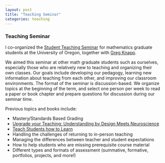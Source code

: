 ```yaml
---
layout: post
title: "Teaching Seminar"
categories: teaching
---
```


### Teaching Seminar

I co-organized the [Student Teaching Seminar](https://math.uoregon.edu/seminars) for mathematics graduate students at the University of Oregon, together with [Greg Knapp](https://gsknapp.github.io/). 

We aimed this seminar at other math graduate students such as ourselves, especially those who are relatively new to teaching and organizing their own classes. Our goals include developing our pedagogy, learning new information about teaching from each other, and improving our classroom environments. The format of the seminar is discussion-based. We organize topics at the beginning of the term, and select one person per week to read a paper or book chapter and prepare questions for discussion during our seminar time.  

Previous topics and books include: 

* Mastery/Standards Based Grading
* [Upgrade your Teaching: Understanding by Design Meets Neuroscience](https://www.goodreads.com/book/show/43585603-upgrade-your-teaching)
* [Teach Students how to Learn](https://www.goodreads.com/book/show/26344517-teach-students-how-to-learn) 
* Handling the challenges of returning to in-person teaching
* Managing the differences between teacher and student expectations
* How to help students who are missing prerequisite course material
* Different types and formats of assessment (summative, formative, portfolios, projects, and more!)